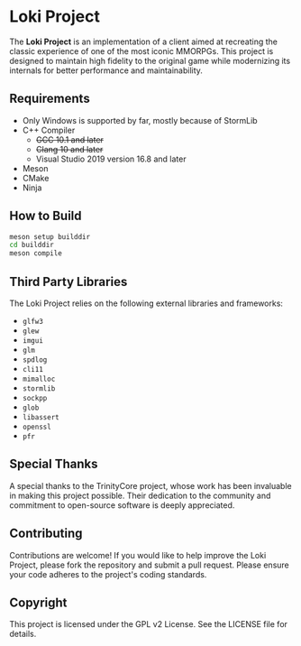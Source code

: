 # Loki Project

The **Loki Project** is an implementation of a client aimed at recreating the classic experience of one of the most
iconic MMORPGs. This project is designed to maintain high fidelity to the original game while modernizing its internals
for better performance and maintainability.

## Requirements

- Only Windows is supported by far, mostly because of StormLib
- C++ Compiler
    - ~~GCC 10.1 and later~~
    - ~~Clang 10 and later~~
    - Visual Studio 2019 version 16.8 and later
- Meson
- CMake
- Ninja

## How to Build

```bash
meson setup builddir
cd builddir
meson compile
```

## Third Party Libraries

The Loki Project relies on the following external libraries and frameworks:

- `glfw3`
- `glew`
- `imgui`
- `glm`
- `spdlog`
- `cli11`
- `mimalloc`
- `stormlib`
- `sockpp`
- `glob`
- `libassert`
- `openssl`
- `pfr`

## Special Thanks

A special thanks to the TrinityCore project, whose work has been invaluable in making this project possible. Their
dedication to the community and commitment to open-source software is deeply appreciated.

## Contributing

Contributions are welcome! If you would like to help improve the Loki Project, please fork the repository and submit a
pull request. Please ensure your code adheres to the project's coding standards.

## Copyright

This project is licensed under the GPL v2 License. See the LICENSE file for details.
